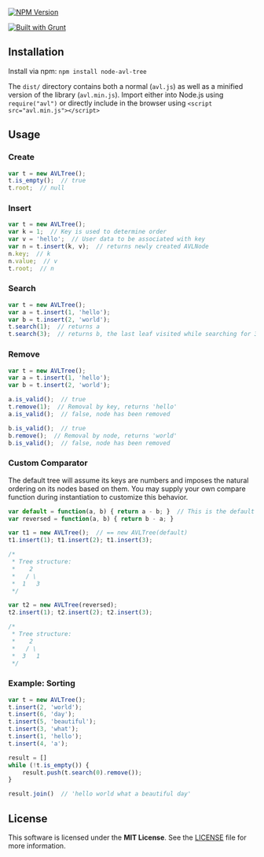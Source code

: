 [![NPM Version](https://badge.fury.io/js/node-avl-tree.png)](https://npmjs.org/package/node-avl-tree)

[![Built with Grunt](https://cdn.gruntjs.com/builtwith.png)](http://gruntjs.com)

## Installation

Install via npm: `npm install node-avl-tree`

The `dist/` directory contains both a normal (`avl.js`) as well as a minified version of the library (`avl.min.js`).
Import either into Node.js using `require("avl")` or directly include in the browser using `<script src="avl.min.js"></script>`

## Usage

### Create
```javascript
var t = new AVLTree();
t.is_empty();  // true
t.root;  // null
```

### Insert
```javascript
var t = new AVLTree();
var k = 1;  // Key is used to determine order
var v = 'hello';  // User data to be associated with key
var n = t.insert(k, v);  // returns newly created AVLNode
n.key;  // k
n.value;  // v
t.root;  // n
```

### Search
```javascript
var t = new AVLTree();
var a = t.insert(1, 'hello');
var b = t.insert(2, 'world');
t.search(1);  // returns a
t.search(3);  // returns b, the last leaf visited while searching for 3
```

### Remove
```javascript
var t = new AVLTree();
var a = t.insert(1, 'hello');
var b = t.insert(2, 'world');

a.is_valid();  // true
t.remove(1);  // Removal by key, returns 'hello'
a.is_valid();  // false, node has been removed

b.is_valid();  // true
b.remove();  // Removal by node, returns 'world'
b.is_valid();  // false, node has been removed
```

### Custom Comparator
The default tree will assume its keys are numbers and imposes the natural
ordering on its nodes based on them. You may supply your own compare function
during instantiation to customize this behavior.

```javascript
var default = function(a, b) { return a - b; }  // This is the default comparator
var reversed = function(a, b) { return b - a; }

var t1 = new AVLTree();  // == new AVLTree(default)
t1.insert(1); t1.insert(2); t1.insert(3);

/*
 * Tree structure:
 *    2
 *   / \
 *  1   3
 */

var t2 = new AVLTree(reversed);
t2.insert(1); t2.insert(2); t2.insert(3);

/*
 * Tree structure:
 *    2
 *   / \
 *  3   1
 */
```

### Example: Sorting
```javascript
var t = new AVLTree();
t.insert(2, 'world');
t.insert(6, 'day');
t.insert(5, 'beautiful');
t.insert(3, 'what');
t.insert(1, 'hello');
t.insert(4, 'a');

result = []
while (!t.is_empty()) {
    result.push(t.search(0).remove());
}

result.join()  // 'hello world what a beautiful day'
```

## License

This software is licensed under the **MIT License**. See the [LICENSE](LICENSE) file for more information.
